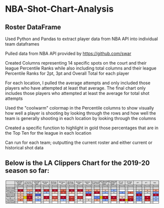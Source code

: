 # NBA-Shot-Chart-Analysis #

## Roster DataFrame
Used Python and Pandas to extract player data from NBA API into individual team dataframes

Pulled data from NBA API provided by https://github.com/swar

Created Columns representing 14 specific spots on the court and their league Percentile Ranks while also including total columns and their league Percentile Ranks for 2pt, 3pt and Overall Total for each player

For each location, I pulled the average attempts and only included those players who have attempted at least that average.
The final chart only includes those players who attempted at least the average for total shot attempts

Used the "coolwarm" colormap in the Percentile columns to show visually how well a player is shooting by looking through the rows and how well the team is generally shooting in each location by looking through the columns

Created a specific function to highlight in gold those percentages that are in the Top Ten for the league in each location

Can run for each team; outputting the current roster and either current or historical shot data
## Below is the LA Clippers Chart for the 2019-20 season so far:


![Alt text](https://github.com/jkalter86/NBA-Shot-Chart-Analysis/blob/master/LA%20Clippers.png)
